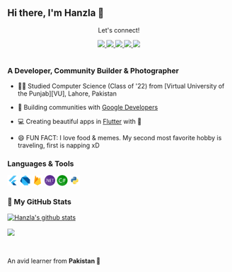 ## Hi there, I'm  Hanzla 👋

<div align="center">
<p align="center">Let's connect!</p>
<a href="https://www.twitter.com/mhanzla80/">
    <img src="https://img.shields.io/badge/Twitter-1DA1F2?style=for-the-badge&logo=twitter&logoColor=white" />
</a>

<a href="https://www.instagram.com/mhanzla80/">
    <img src="https://img.shields.io/badge/Instagram-E4405F?style=for-the-badge&logo=instagram&logoColor=white" />
</a>

<a href="https://www.linkedin.com/in/mhanzla80/">
    <img src="https://img.shields.io/badge/linkedin-%230077B5.svg?&style=for-the-badge&logo=linkedin&logoColor=white" />
</a>

<a href="https://www.facebook.com/mhanzla80/">
    <img src="https://img.shields.io/badge/Facebook-1877F2?style=for-the-badge&logo=facebook&logoColor=white" />
</a>

<a href="https://stackoverflow.com/users/14870441/hanzla-waheed?tab=profile">
    <img src="https://img.shields.io/badge/Stack_Overflow-FE7A16?style=for-the-badge&logo=stack-overflow&logoColor=white" />
</a>
</div>
<br>

### A Developer, Community Builder & Photographer
- 🙋‍♂️ Studied Computer Science (Class of '22) from [Virtual University of the Punjab][VU], Lahore, Pakistan
- 🚀 Building communities with [Google Developers][googledevs]
     
- 💻 Creating beautiful apps in [Flutter][flutter] with 💙
- 😄 FUN FACT: I love food & memes. My second most favorite hobby is traveling, first is napping xD


### Languages & Tools

<code><img width=24px src="https://raw.githubusercontent.com/github/explore/80688e429a7d4ef2fca1e82350fe8e3517d3494d/topics/flutter/flutter.png"></code>
<code><img width=24px src="https://raw.githubusercontent.com/github/explore/80688e429a7d4ef2fca1e82350fe8e3517d3494d/topics/dart/dart.png"></code>
<code><img width=24px src="https://raw.githubusercontent.com/github/explore/80688e429a7d4ef2fca1e82350fe8e3517d3494d/topics/firebase/firebase.png"></code>
<code><img width=24px src="https://raw.githubusercontent.com/github/explore/80688e429a7d4ef2fca1e82350fe8e3517d3494d/topics/dotnet/dotnet.png"></code>
<code><img width=24px src="https://raw.githubusercontent.com/github/explore/80688e429a7d4ef2fca1e82350fe8e3517d3494d/topics/csharp/csharp.png"></code>
<code><img width=24px src="https://raw.githubusercontent.com/github/explore/80688e429a7d4ef2fca1e82350fe8e3517d3494d/topics/python/python.png"></code>



### 📝 My GitHub Stats</summary>


[![Hanzla's github stats](https://github-readme-stats.vercel.app/api?username=mhanzla80&theme=gotham)](https://github.com/mhanzla80/github-readme-stats)
<br><br>
<img src = "https://github-readme-streak-stats.herokuapp.com?user=mhanzla80&theme=solarized-dark&hide_border=true&date_format=M%20j%5B%2C%20Y%5D&line_height=25" width = 500>

<br>

An avid learner from <b>Pakistan<b> 💚


[twitter]: https://www.twitter.com/mhanzla80/
[linkedin]: https://www.linkedin.com/in/mhanzla80/
[instagram]: https://www.instagram.com/mhanzla80/
[facebook]: https://www.facebook.com/mhanzla80
[gdscpucit]: https://dsc.community.dev/punjab-university-college-of-information-technology/
[gdglivepk]: http://gdg.community.dev/gdg-live-pakistan/
[googledevs]: https://developers.google.com/community
[pucit]: https://vu.edu.pk/
[flutter]: https://flutter.dev
[flutterlahore]: https://linktr.ee/flutterlahore
